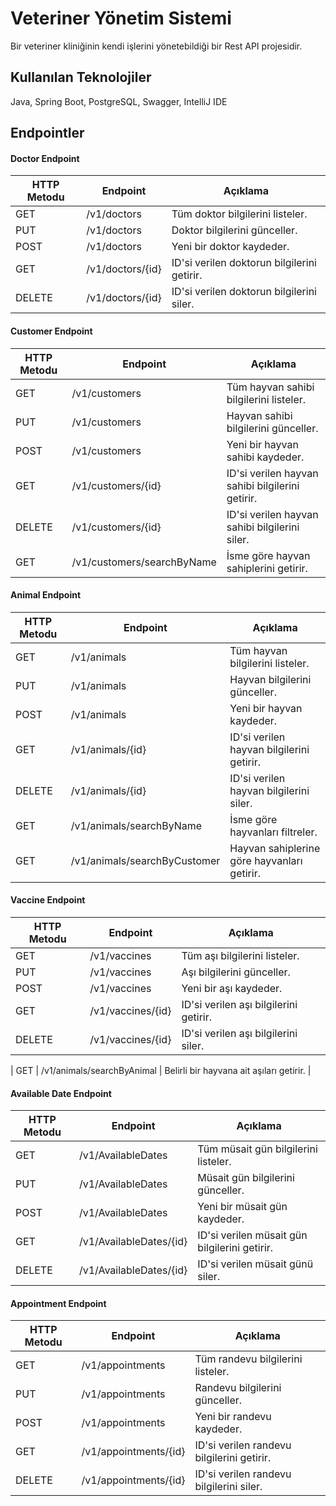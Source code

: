# Veteriner Yönetim Sistemi

Bir veteriner kliniğinin kendi işlerini yönetebildiği bir Rest API projesidir.

## Kullanılan Teknolojiler

Java, Spring Boot, PostgreSQL, Swagger, IntelliJ IDE

## Endpointler

#### Doctor Endpoint

| HTTP Metodu | Endpoint         | Açıklama                                    |
|-------------|------------------|---------------------------------------------|
| GET         | /v1/doctors      | Tüm doktor bilgilerini listeler.            |
| PUT         | /v1/doctors      | Doktor bilgilerini günceller.               |
| POST        | /v1/doctors      | Yeni bir doktor kaydeder.                   |
| GET         | /v1/doctors/{id} | ID'si verilen doktorun bilgilerini getirir. |
| DELETE      | /v1/doctors/{id} | ID'si verilen doktorun bilgilerini siler.   |

#### Customer Endpoint

| HTTP Metodu | Endpoint                   | Açıklama                                         |
|-------------|----------------------------|--------------------------------------------------|
| GET         | /v1/customers              | Tüm hayvan sahibi bilgilerini listeler.          |
| PUT         | /v1/customers              | Hayvan sahibi bilgilerini günceller.             |
| POST        | /v1/customers              | Yeni bir hayvan sahibi kaydeder.                 |
| GET         | /v1/customers/{id}         | ID'si verilen hayvan sahibi bilgilerini getirir. |
| DELETE      | /v1/customers/{id}         | ID'si verilen hayvan sahibi bilgilerini siler.   |
| GET         | /v1/customers/searchByName | İsme göre hayvan sahiplerini getirir.            |

#### Animal Endpoint

| HTTP Metodu | Endpoint                     | Açıklama                                    |
|-------------|------------------------------|---------------------------------------------|
| GET         | /v1/animals                  | Tüm hayvan bilgilerini listeler.            |
| PUT         | /v1/animals                  | Hayvan bilgilerini günceller.               |
| POST        | /v1/animals                  | Yeni bir hayvan kaydeder.                   |
| GET         | /v1/animals/{id}             | ID'si verilen hayvan bilgilerini getirir.   |
| DELETE      | /v1/animals/{id}             | ID'si verilen hayvan bilgilerini siler.     |
| GET         | /v1/animals/searchByName     | İsme göre hayvanları filtreler.             |
| GET         | /v1/animals/searchByCustomer | Hayvan sahiplerine göre hayvanları getirir. |

#### Vaccine Endpoint

| HTTP Metodu | Endpoint          | Açıklama                               |
|-------------|-------------------|----------------------------------------|
| GET         | /v1/vaccines      | Tüm aşı bilgilerini listeler.          |
| PUT         | /v1/vaccines      | Aşı bilgilerini günceller.             |
| POST        | /v1/vaccines      | Yeni bir aşı kaydeder.                 |
| GET         | /v1/vaccines/{id} | ID'si verilen aşı bilgilerini getirir. |
| DELETE      | /v1/vaccines/{id} | ID'si verilen aşı bilgilerini siler.   |

| GET | /v1/animals/searchByAnimal | Belirli bir hayvana ait aşıları getirir. |

#### Available Date Endpoint

| HTTP Metodu | Endpoint                | Açıklama                                      |
|-------------|-------------------------|-----------------------------------------------|
| GET         | /v1/AvailableDates      | Tüm müsait gün bilgilerini listeler.          |
| PUT         | /v1/AvailableDates      | Müsait gün bilgilerini günceller.             |
| POST        | /v1/AvailableDates      | Yeni bir müsait gün kaydeder.                 |
| GET         | /v1/AvailableDates/{id} | ID'si verilen müsait gün bilgilerini getirir. |
| DELETE      | /v1/AvailableDates/{id} | ID'si verilen müsait günü siler.              |

#### Appointment Endpoint

| HTTP Metodu | Endpoint              | Açıklama                                   |
|-------------|-----------------------|--------------------------------------------|
| GET         | /v1/appointments      | Tüm randevu bilgilerini listeler.          |
| PUT         | /v1/appointments      | Randevu bilgilerini günceller.             |
| POST        | /v1/appointments      | Yeni bir randevu kaydeder.                 |
| GET         | /v1/appointments/{id} | ID'si verilen randevu bilgilerini getirir. |
| DELETE      | /v1/appointments/{id} | ID'si verilen randevu bilgilerini siler.   |
